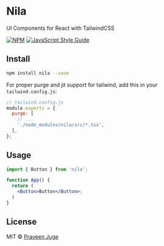 # Nila

UI Components for React with TailwindCSS

[![NPM](https://img.shields.io/npm/v/nila.svg)](https://www.npmjs.com/package/nila) [![JavaScript Style Guide](https://img.shields.io/badge/code_style-standard-brightgreen.svg)](https://standardjs.com)

## Install

```bash
npm install nila --save
```

For proper purge and jit support for tailwind, add this in your `tailwind.config.js`:

```js
// tailwind.config.js
module.exports = {
  purge: [
    // ...
    './node_modules/nila/src/*.tsx',
  ],
};
```

## Usage

```jsx
import { Button } from 'nila';

function App() {
  return (
    <Button>Button</Button>;
  )
}
```

## License

MIT © [Praveen Juge](https://github.com/praveenjuge)

